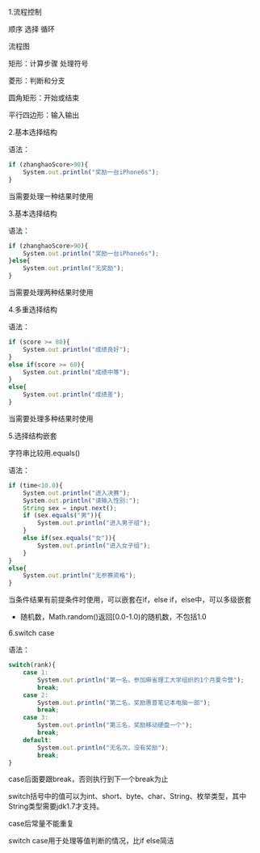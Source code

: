 1.流程控制

顺序 选择 循环

流程图

矩形：计算步骤 处理符号

菱形：判断和分支

圆角矩形：开始或结束

平行四边形：输入输出



2.基本选择结构

语法：

```javascript
if (zhanghaoScore>90){
	System.out.println("奖励一台iPhone6s");
}
```

当需要处理一种结果时使用

3.基本选择结构

语法：

```javascript
if (zhanghaoScore>90){
	System.out.println("奖励一台iPhone6s");
}else{
    System.out.println("无奖励");
}
```

当需要处理两种结果时使用

4.多重选择结构

语法：

```javascript
if (score >= 80){
	System.out.println("成绩良好");
}
else if(score >= 60){
	System.out.println("成绩中等");
}
else{
	System.out.println("成绩差");
}
```

当需要处理多种结果时使用

5.选择结构嵌套

字符串比较用.equals()

语法：

```javascript
if (time<10.0){
	System.out.println("进入决赛");
	System.out.println("请输入性别:");
	String sex = input.next();
	if (sex.equals("男")){
		System.out.println("进入男子组");
	}
	else if(sex.equals("女")){
		System.out.println("进入女子组");
	}
}
else{
	System.out.println("无参赛资格");
}
```

当条件结果有前提条件时使用，可以嵌套在if，else if，else中，可以多级嵌套

- 随机数，Math.random()返回[0.0-1.0)的随机数，不包括1.0

6.switch case

语法：

```javascript
switch(rank){
	case 1:
		System.out.println("第一名，参加麻省理工大学组织的1个月夏令营");
		break;
	case 2:
		System.out.println("第二名，奖励惠普笔记本电脑一部");
		break;
	case 3:
		System.out.println("第三名，奖励移动硬盘一个");
		break;
	default:
		System.out.println("无名次，没有奖励");
		break;
}
```

case后面要跟break，否则执行到下一个break为止

switch括号中的值可以为int、short、byte、char、String、枚举类型，其中String类型需要jdk1.7才支持。

case后常量不能重复



switch case用于处理等值判断的情况，比if else简洁